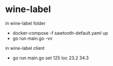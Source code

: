 # wine-label

in wine-label folder
- docker-compose -f sawtooth-default.yaml up
- go run main.go -vv

in wine-label client
- go run main.go set 125 loc 23.2 34.3   
